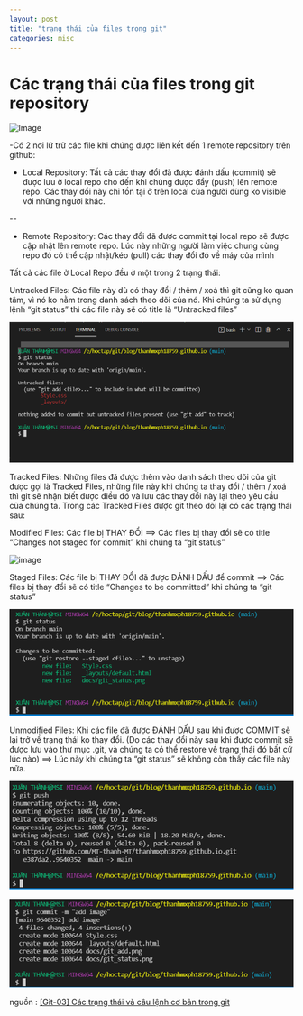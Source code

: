 ```yaml
---
layout: post
title: "trạng thái của files trong git"
categories: misc
---
```


#                                  Các trạng thái của files trong git repository
![Image](https://i2.wp.com/hoangvancong.com/wp-content/uploads/2020/05/hoangvancong_trangthai_git.jpg?resize=633%2C232&ssl=1)

-Có 2 nơi lữ trữ các file khi chúng được liên kết đến 1 remote repository trên github:
- Local Repository: Tất cả các thay đổi đã được đánh dấu (commit) sẽ được lưu ở local repo cho đến khi chúng được đẩy (push) lên remote repo. Các thay đổi này chỉ tồn tại ở trên local của người dùng ko visible với những người khác.




--

- Remote Repository: Các thay đổi đã được commit tại local repo sẽ được cập nhật lên remote repo. Lúc này những người làm việc chung cùng repo đó có thể cập nhật/kéo (pull) các thay đổi đó về máy của mình



Tất cả các file ở Local Repo đều ở một trong 2 trạng thái:

Untracked Files: Các file này dù có thay đổi / thêm / xoá thì git cũng ko quan tâm, vì nó ko nằm trong danh sách theo dõi của nó.
Khi chúng ta sử dụng lệnh “git status” thì các file này sẽ có title là “Untracked files”

![Image](assets\images\git_status.png)


Tracked Files: Những files đã được thêm vào danh sách theo dõi của git được gọi là Tracked Files, những file này khi chúng ta thay đổi / thêm / xoá thì git sẽ nhận biết được điều đó và lưu các thay đổi này lại theo yêu cầu của chúng ta.
Trong các Tracked Files được git theo dõi lại có các trạng thái sau:

Modified Files: Các file bị THAY ĐỔI
==> Các files bị thay đổi sẽ có title “Changes not staged for commit” khi chúng ta “git status”

![image](https://i0.wp.com/hoangvancong.com/wp-content/uploads/2020/05/hoangvancong_git_modified_file.jpg?resize=600%2C85&ssl=1)


Staged Files: Các file bị THAY ĐỔI đã được ĐÁNH DẤU để commit
==> Các files bị thay đổi sẽ có title “Changes to be committed” khi chúng ta “git status”

![Image](assets\images\git_add.png)


Unmodified Files: Khi các file đã được ĐÁNH DẤU sau khi được COMMIT sẽ lại trở về trạng thái ko thay đổi.
(Do các thay đổi này sau khi được commit sẽ được lưu vào thư mục .git, và chúng ta có thể restore về trạng thái đó bất cứ lúc nào)
==> Lúc này khi chúng ta “git status” sẽ không còn thấy các file này nữa.

![Image](assets\images\git_push.png)

![Image](assets\images\git_commit.png)








nguồn : [[Git-03] Các trạng thái và câu lệnh cơ bản trong git](http://hoangvancong.com/2020/05/01/git-03-cac-trang-thai-va-cau-lenh-co-ban-trong-git/)


